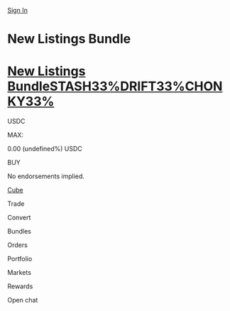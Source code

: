 [Sign In](/signin)

# New Listings Bundle

# [New Listings BundleSTASH33%DRIFT33%CHONKY33%](/bundle/custom)

USDC

MAX:

0.00 (undefined%) USDC

BUY

No endorsements implied.

[Cube](/ "Cube | The World's Fastest Crypto Exchange")

Trade

Convert

Bundles

Orders

Portfolio

Markets

Rewards

Open chat


